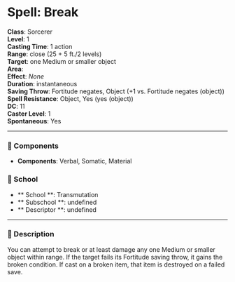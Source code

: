 
# Spell: Break
**Class**: Sorcerer  
**Level**: 1  
**Casting Time**: 1 action  
**Range**: close (25 + 5 ft./2 levels)  
**Target**: one Medium or smaller object  
**Area**:   
**Effect**: _None_  
**Duration**: instantaneous  
**Saving Throw**: Fortitude negates, Object (+1 vs. Fortitude negates (object))  
**Spell Resistance**: Object, Yes (yes (object))  
**DC**: 11  
**Caster Level**: 1  
**Spontaneous**: Yes

---

### 🔮 Components
- **Components**: Verbal, Somatic, Material

### 🏫 School
- ** School **: Transmutation
- ** Subschool **: undefined
- ** Descriptor **: undefined
---

### 📜 Description
You can attempt to break or at least damage any one Medium or smaller object within range. If the target fails its Fortitude saving throw, it gains the broken condition. If cast on a broken item, that item is destroyed on a failed save.
